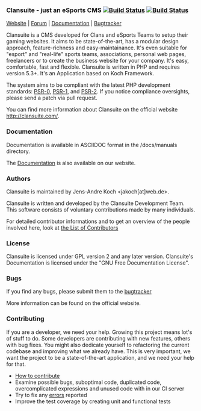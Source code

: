 ### Clansuite - just an eSports CMS [![Build Status](https://secure.travis-ci.org/Clansuite/Clansuite.png?branch=master)](https://travis-ci.org/Clansuite/Clansuite) [![Build Status](https://secure.travis-ci.org/Clansuite/Clansuite.png?branch=develop)](https://travis-ci.org/Clansuite/Clansuite)

[Website](http://clansuite.com/)
| [Forum](http://forum.clansuite.com/)
| [Documentation](http://docs.clansuite.com)
| [Bugtracker](https://github.com/Clansuite/Clansuite/issues/)

Clansuite is a CMS developed for Clans and eSports Teams to setup their gaming websites.
It aims to be state-of-the-art, has a modular design approach, feature-richness and easy-maintainance.
It's even suitable for "esport" and "real-life" sports teams, associations, personal web pages, freelancers
or to create the business website for your company. It's easy, comfortable, fast and flexible.
Clansuite is written in PHP and requires version 5.3+. It's an Application based on Koch Framework.

The system aims to be compliant with the latest PHP development standards:
[PSR-0](https://github.com/php-fig/fig-standards/blob/master/accepted/PSR-0.md),
[PSR-1](https://github.com/php-fig/fig-standards/blob/master/accepted/PSR-1-basic-coding-standard.md),
and
[PSR-2](https://github.com/php-fig/fig-standards/blob/master/accepted/PSR-2-coding-style-guide.md).
If you notice compliance oversights, please send a patch via pull request.

You can find more information about Clansuite on the official website http://clansuite.com/.

### Documentation

Documentation is available in ASCIIDOC format in the /docs/manuals directory.

The [Documentation](http://docs.clansuite.com) is also available on our website.

### Authors

Clansuite is maintained by Jens-Andre Koch <jakoch[at]web.de>.

Clansuite is written and developed by the Clansuite Development Team.
This software consists of voluntary contributions made by many individuals.

For detailed contributor informations and to get an overview of the
people involved here, look at [the List of Contributors](https://github.com/Clansuite/Clansuite/contributors)

### License

Clansuite is licensed under GPL version 2 and any later version.
Clansuite's Documentation is licensed under the "GNU Free Documentation License".

### Bugs

If you find any bugs, please submit them to the [bugtracker](https://github.com/Clansuite/Clansuite/issues)

More information can be found on the official website.

### Contributing

If you are a developer, we need your help. Growing this project means lot's of stuff to do. Some developers are contributing with new features, others with bug fixes. You might also dedicate yourself to refactoring the current codebase and improving what we already have. This is very important, we want the project to be a state-of-the-art application, and we need your help for that.

* [How to contribute](https://github.com/Clansuite/Clansuite/blob/develop/CONTRIBUTING.md)
* Examine possible bugs, suboptimal code, duplicated code, overcomplicated expressions and unused code with in our CI server
* Try to fix any [errors](https://travis-ci.org/#!/Clansuite/Clansuite) reported
* Improve the test coverage by creating unit and functional tests

